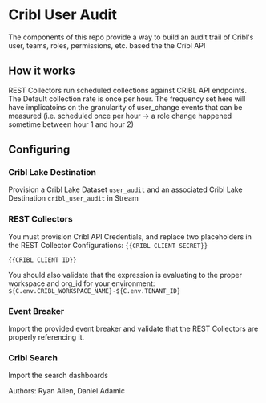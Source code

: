 # Cribl User Audit

The components of this repo provide a way to build an audit trail of Cribl's user, teams, roles, permissions, etc. based the the Cribl API 

## How it works
REST Collectors run scheduled collections against CRIBL API endpoints.  The Default collection rate is once per hour.  The frequency set here will have implicatoins on the granularity of user_change events that can be measured (i.e. scheduled once per hour -> a role change happened sometime between hour 1 and hour 2) 

## Configuring

### Cribl Lake Destination
Provision a Cribl Lake Dataset `user_audit` and an associated Cribl Lake Destination `cribl_user_audit` in Stream

### REST Collectors

You must provision Cribl API Credentials, and replace two placeholders in the REST Collector Configurations:
`{{CRIBL CLIENT SECRET}}` 

`{{CRIBL CLIENT ID}}` 

You should also validate that the expression is evaluating to the proper workspace and org_id for your environment:
`${C.env.CRIBL_WORKSPACE_NAME}-${C.env.TENANT_ID}`


### Event Breaker

Import the provided event breaker and validate that the REST Collectors are properly referencing it.  



### Cribl Search
Import the search dashboards

Authors:
Ryan Allen, 
Daniel Adamic

